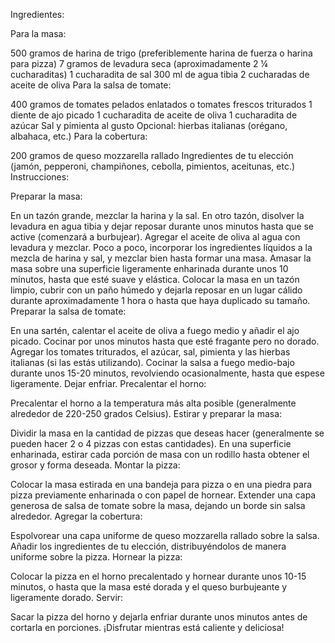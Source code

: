 Ingredientes:

Para la masa:

500 gramos de harina de trigo (preferiblemente harina de fuerza o harina para pizza)
7 gramos de levadura seca (aproximadamente 2 ¼ cucharaditas)
1 cucharadita de sal
300 ml de agua tibia
2 cucharadas de aceite de oliva
Para la salsa de tomate:

400 gramos de tomates pelados enlatados o tomates frescos triturados
1 diente de ajo picado
1 cucharadita de aceite de oliva
1 cucharadita de azúcar
Sal y pimienta al gusto
Opcional: hierbas italianas (orégano, albahaca, etc.)
Para la cobertura:

200 gramos de queso mozzarella rallado
Ingredientes de tu elección (jamón, pepperoni, champiñones, cebolla, pimientos, aceitunas, etc.)
Instrucciones:

Preparar la masa:

En un tazón grande, mezclar la harina y la sal. En otro tazón, disolver la levadura en agua tibia y dejar reposar durante unos minutos hasta que se active (comenzará a burbujear).
Agregar el aceite de oliva al agua con levadura y mezclar.
Poco a poco, incorporar los ingredientes líquidos a la mezcla de harina y sal, y mezclar bien hasta formar una masa.
Amasar la masa sobre una superficie ligeramente enharinada durante unos 10 minutos, hasta que esté suave y elástica.
Colocar la masa en un tazón limpio, cubrir con un paño húmedo y dejarla reposar en un lugar cálido durante aproximadamente 1 hora o hasta que haya duplicado su tamaño.
Preparar la salsa de tomate:

En una sartén, calentar el aceite de oliva a fuego medio y añadir el ajo picado. Cocinar por unos minutos hasta que esté fragante pero no dorado.
Agregar los tomates triturados, el azúcar, sal, pimienta y las hierbas italianas (si las estás utilizando).
Cocinar la salsa a fuego medio-bajo durante unos 15-20 minutos, revolviendo ocasionalmente, hasta que espese ligeramente. Dejar enfriar.
Precalentar el horno:

Precalentar el horno a la temperatura más alta posible (generalmente alrededor de 220-250 grados Celsius).
Estirar y preparar la masa:

Dividir la masa en la cantidad de pizzas que deseas hacer (generalmente se pueden hacer 2 o 4 pizzas con estas cantidades).
En una superficie enharinada, estirar cada porción de masa con un rodillo hasta obtener el grosor y forma deseada.
Montar la pizza:

Colocar la masa estirada en una bandeja para pizza o en una piedra para pizza previamente enharinada o con papel de hornear.
Extender una capa generosa de salsa de tomate sobre la masa, dejando un borde sin salsa alrededor.
Agregar la cobertura:

Espolvorear una capa uniforme de queso mozzarella rallado sobre la salsa.
Añadir los ingredientes de tu elección, distribuyéndolos de manera uniforme sobre la pizza.
Hornear la pizza:

Colocar la pizza en el horno precalentado y hornear durante unos 10-15 minutos, o hasta que la masa esté dorada y el queso burbujeante y ligeramente dorado.
Servir:

Sacar la pizza del horno y dejarla enfriar durante unos minutos antes de cortarla en porciones. ¡Disfrutar mientras está caliente y deliciosa!